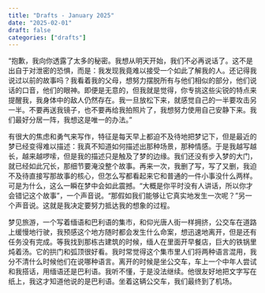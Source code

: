```yaml
---
title: "Drafts - January 2025"
date: "2025-02-01"
draft: false
categories: ["drafts"]
---
```


“抱歉，我向你透露了太多的秘密。我想从明天开始，我们不必再说话了。这不是出自于对泄密的恐惧，而是：我发现我竟难以接受一个如此了解我的人。还记得我说过以前的故事吗？我看着我的父母，想努力摆脱所有与他们相似的部分，他们说话的口音，他们的眼神。即便是无意的，但我就是觉得，你专挑这些尖锐的特点来提醒我，我身体中的敌人仍然存在。我一旦放松下来，就感觉自己的一半要攻击另一半。不要再送我镜子，也不要再给我拍照片了，我想努力使用自己安静下来。我们最好分居一阵，我想这是唯一的办法。”

有很大的焦虑和勇气来写作，特征是每天早上都迫不及待地把梦记下，但是最近的梦已经变得难以描述：我真不知道如何描述出那种场景，那种情感。于是我越写越长，越来越啰嗦，但是我的描述只是触及了梦的边缘。我们还没有步入梦的大门，就已经如此冗长，那细节要淹没整个故事。再来一次，我删了写，写了又删，我迫不及待直接写那故事的核心，但怎么写都看起来它和普通的一件小事没什么两样。可是为什么，这么一瞬在梦中会如此震撼。“大概是你平时没有人讲话，所以你才会错记这个故事”，一个声音说。“那假如我们能够让它真实地发生一次呢？”另一个声音说。这就是我决定要努力抵达我的想象的过程。

梦见旅游，一个写着缅语和巴利语的集市，和仰光唐人街一样拥挤，公交车在道路上缓慢地行驶，我预感这个地方随时都会发生什么命案，想迅速地离开，但是还有任务没有完成。等我找到那栋古建筑的时候，缅人在里面开早餐店，巨大的铁锅里炖着汤。它的拱门和弧顶很好看。我时常觉得这个集市里人们将两种语言混用，我分不清什么时候他们在说哪种语言。离开的时候是坐公交车，车上一个中年人尝试和我搭话，用缅语还是巴利语。我听不懂，于是没法继续。他很友好地把文字写在纸上，我这才知道他说的是巴利语。坐着这辆公交车，我们最终到了机场。

